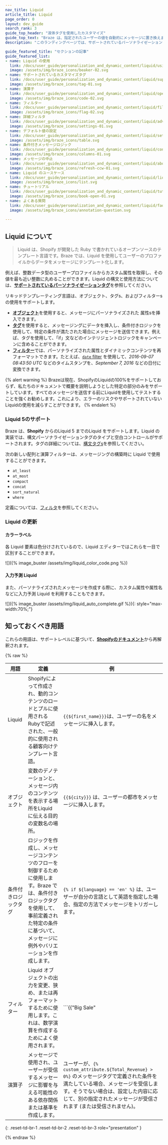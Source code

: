 ```yaml
---
nav_title: Liquid
article_title: Liquid
page_order: 0
layout: dev_guide
search_rank: 3
guide_top_header: "液体タグを使用したカスタマイズ"
guide_top_text: "Braze は、指定されたユーザーの値を自動的にメッセージに置き換えます。中括弧の2組の内側に式を置き、補間値を使用していることをBrazeに通知します。これらの括弧内では、置換するユーザー値は、先頭にドル記号を付けた追加の括弧で囲む必要があります。<br><br>Liquid の詳細については、Braze Learning のガイド付きの「<b><a href='https://learning.braze.com/path/dynamic-personalization-with-liquid'>Liquid のダイナミックパーソナライゼーション</a></b>」の Braze 学習パスをご覧ください。"
description: "このランディングページでは、サポートされているパーソナライゼーションタグ、フィルター、デフォルト値の設定など、Liquid のすべてを網羅しています。"

guide_featured_title: "セクションの記事"
guide_featured_list:
- name: Liquid の使用
  link: /docs/user_guide/personalization_and_dynamic_content/liquid/using_liquid/
  image: /assets/img/braze_icons/beaker-02.svg
- name: サポートされているカスタマイズタグ
  link: /docs/user_guide/personalization_and_dynamic_content/liquid/supported_personalization_tags/
  image: /assets/img/braze_icons/tag-01.svg
- name: 演算子
  link: /docs/user_guide/personalization_and_dynamic_content/liquid/operators/
  image: /assets/img/braze_icons/code-02.svg
- name: フィルター
  link: /docs/user_guide/personalization_and_dynamic_content/liquid/filters/
  image: /assets/img/braze_icons/flag-02.svg
- name: 詳細フィルタ
  link: /docs/user_guide/personalization_and_dynamic_content/liquid/advanced_filters/
  image: /assets/img/braze_icons/settings-01.svg
- name: デフォルト値の設定
  link: /docs/user_guide/personalization_and_dynamic_content/liquid/setting_default_values/
  image: /assets/img/braze_icons/table.svg
- name: 条件付きメッセージロジック
  link: /docs/user_guide/personalization_and_dynamic_content/liquid/conditional_logic/
  image: /assets/img/braze_icons/columns-01.svg
- name: メッセージの中止
  link: /docs/user_guide/personalization_and_dynamic_content/liquid/aborting_messages/
  image: /assets/img/braze_icons/refresh-ccw-01.svg
- name: Liquid のユースケース
  link: /docs/user_guide/personalization_and_dynamic_content/liquid/liquid_use_cases/
  image: /assets/img/braze_icons/list.svg
- name: チュートリアル
  link: /docs/user_guide/personalization_and_dynamic_content/liquid/tutorials/
  image: /assets/img/braze_icons/book-open-01.svg
- name: よくある質問
  link: /docs/user_guide/personalization_and_dynamic_content/liquid/faq/
  image: /assets/img/braze_icons/annotation-question.svg
  
---
```


## Liquid について

> Liquid は、Shopify が開発した Ruby で書かれているオープンソースのテンプレート言語です。Braze では、Liquid を使用してユーザーのプロファイルからデータをメッセージにテンプレート化します。 

例えば、整数データ型のユーザープロファイルからカスタム属性を取得し、その値を最も近い整数に丸めることができます。Liquid の構文と使用方法については、[**サポートされているパーソナライゼーションタグ**]({{site.baseurl}}/user_guide/personalization_and_dynamic_content/liquid/supported_personalization_tags/)を参照してください。

リキッドテンプレーティング言語は、オブジェクト、タグs、およびフィルターs の使用をサポートします。

- [**オブジェクト**]({{site.baseurl}}/user_guide/personalization_and_dynamic_content/liquid/)を使用すると、メッセージにパーソナライズされた 属性sを挿入できます。
- [**タグ**]({{site.baseurl}}/user_guide/personalization_and_dynamic_content/liquid/supported_personalization_tags/)を使用すると、メッセージングにデータを挿入し、条件付きロジックを使用して、特定の条件が満たされた場合にメッセージを送信できます。例えば、タグを使用して、「if」文などのインテリジェントロジックをキャンペーンに含めることができます。
- [**フィルター**]({{site.baseurl}}/user_guide/personalization_and_dynamic_content/liquid/filters/)では、パーソナライズされた属性とダイナミックコンテンツを再フォーマットできます。たとえば、[`date` filter]({{site.baseurl}}/user_guide/personalization_and_dynamic_content/liquid/filters/#date-filter) を使用して、*2016-09-07 08:43:50 UTC* などのタイムスタンプを、*September 7, 2016* などの日付に変換できます。

{% alert warning %}
Brazeは現在、ShopifyのLiquidの100%をサポートしておらず、私たちのドキュメントで概要を説明しようとした特定の部分のみをサポートしています。すべてのメッセージを送信する前にLiquidを使用してテストすることを強くお勧めします。これにより、エラーのリスクやサポートされていないLiquidの使用を減らすことができます。
{% endalert %}

### Liquid 5のサポート

Braze は、**Shopify** からのLiquid 5 までのLiquid をサポートします。Liquid の実装では、構文パーソナライゼーションタグのタイプと空白コントロールがサポートされます。タグの詳細については、[構文タグs]({{site.baseurl}}/user_guide/personalization_and_dynamic_content/liquid/supported_personalization_tags/#syntax-tags)を参照してください。

次の新しい配列と演算フィルターは、メッセージングの構築時に Liquid で使用することができます。
- `at_least`
- `at_most`
- `compact`
- `concat`
- `sort_natural`
- `where`

定義については、[フィルタ]({{site.baseurl}}/user_guide/personalization_and_dynamic_content/liquid/filters/)を参照してください。

### Liquid の更新

#### カラーラベル

各 Liquid 要素は色分けされているので、Liquid エディターではこれらを一目で区別することができます。

![]({% image_buster /assets/img/liquid_color_code.png %})

#### 入力予測 Liquid

また、パーソナライズされたメッセージを作成する際に、カスタム属性や属性名などに入力予測 Liquid を利用することもできます。

![]({% image_buster /assets/img/liquid_auto_complete.gif %}){: style="max-width:70%;"}

## 知っておくべき用語

これらの用語は、サポートレベルに基づいて、[**Shopifyのドキュメント**](https://shopify.github.io/liquid/basics/introduction/)から再解釈されます。

{% raw %}

| 用語 | 定義 | 例 |  
|---|---|---|
| Liquid | Shopifyによって作成され、動的コンテンツのロードとプルに使用されるRubyで記述された、一般的に使用される顧客向けテンプレート言語。 | `{{${first_name}}}`は、ユーザーの名をメッセージに挿入します。 |
| オブジェクト | 変数のデノテーションと、メッセージ内のコンテンツを表示する場所をLiquid に伝える目的の変数名の場所。 | `{{${city}}}` は、ユーザーの都市をメッセージに挿入します。 |
| 条件付きロジックタグ | ロジックを作成し、メッセージコンテンツのフローを制御するために使用します。Braze では、条件付きロジックタグを使用して、事前定義された特定の条件に基づいて、メッセージに例外やバリエーションを作成します。 | ```{% if ${language} == 'en' %}``` は、ユーザーが自分の言語として英語を指定した場合、指定の方法でメッセージをトリガーします。 |
| フィルター | Liquid オブジェクトの出力を変更、狭め、または再フォーマットするために使用します。これは、数学演算を作成するためによく使用されます。 | ```{{"Big Sale" | upcase}}``` は、メッセージの中で「Big Sale」という言葉を「BIG SALE」として表示します。 |
| 演算子 | メッセージで使用され、ユーザーが受信するメッセージに影響を与える可能性のある依存関係または基準を作成します。 | ユーザーが、`{% custom_attribute.${Total_Revenue} > 0%}` のメッセージタグで定義された条件を満たしている場合、メッセージを受信します。そうでない場合は、設定した内容に応じて、別の指定されたメッセージが受信されます (または受信されません)。 |
{: .reset-td-br-1 .reset-td-br-2 .reset-td-br-3 role="presentation" }

{% endraw %}

<br>

